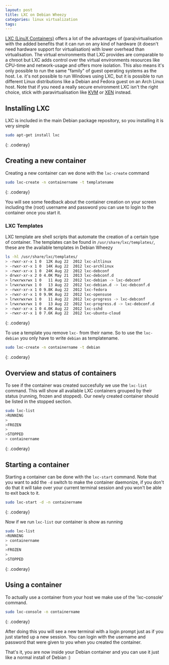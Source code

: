 ```yaml
---
layout: post
title: LXC on Debian Wheezy
categories: linux virtualization
tags: 
---
```


[LXC (LinuX Containers)](http://linuxcontainers.org) offers a lot of the advantages of (para)virtualisation with the added benefits that it can run on any kind of hardware (it doesn't need hardware support for virtualisation) with lower overhead than virtualisation.
The virtual environments that LXC provides are comparable to a chroot but LXC adds control over the virtual environments resources like CPU-time and network-usage and offers more isolation.
This also means it's only possible to run the same "family" of guest operating systems as the host. I.e. it's not possible to run Windows using LXC, but it is possible to run different Linux distributions like a Debian and Fedora guest on an Arch Linux host.
Note that if you need a really secure environment LXC isn't the right choice, stick with paravirtualisation like [KVM](http://www.linux-kvm.org) or [XEN](http://www.xenproject.org) instead.

## Installing LXC
LXC is included in the main Debian package repository, so you installing it is very simple

```bash
sudo apt-get install lxc
```
{: .coderay}

## Creating a new container
Creating a new container can we done with the `lxc-create` command

```bash
sudo lxc-create -n containername -t templatename
```
{: .coderay}

You will see some feedback about the container creation on your screen including the (root) username and password you can use to login to the container once you start it.

### LXC Templates
LXC template are shell scripts that automate the creation of a certain type of container. The templates can be found in `/usr/share/lxc/templates/`, these are the available templates in Debian Wheezy

```bash
ls -hl /usr/share/lxc/templates/
> -rwxr-xr-x 1 0  12K Aug 22  2012 lxc-altlinux
> -rwxr-xr-x 1 0  14K Aug 22  2012 lxc-archlinux
> -rwxr-xr-x 1 0  24K Aug 22  2012 lxc-debconf
> drwxr-xr-x 2 0 4.0K May 21  2013 lxc-debconf.d
> lrwxrwxrwx 1 0   11 Aug 22  2012 lxc-debian -> lxc-debconf
> lrwxrwxrwx 1 0   13 Aug 22  2012 lxc-debian.d -> lxc-debconf.d
> -rwxr-xr-x 1 0 9.8K Aug 22  2012 lxc-fedora
> -rwxr-xr-x 1 0 9.9K Aug 22  2012 lxc-opensuse
> lrwxrwxrwx 1 0   11 Aug 22  2012 lxc-progress -> lxc-debconf
> lrwxrwxrwx 1 0   13 Aug 22  2012 lxc-progress.d -> lxc-debconf.d
> -rwxr-xr-x 1 0 4.0K Aug 22  2012 lxc-sshd
> -rwxr-xr-x 1 0 7.6K Aug 22  2012 lxc-ubuntu-cloud
```
{: .coderay}

To use a template you remove `lxc-` from their name. So to use the `lxc-debian` you only have to write `debian` as templatename.

```bash
sudo lxc-create -n containername -t debian
```
{: .coderay}

## Overview and status of containers
To see if the container was created succesfully we use the `lxc-list` command. This will show all available LXC containers grouped by their status (running, frozen and stopped). Our newly created container should be listed in the stopped section.

```bash
sudo lxc-list
>RUNNING
>
>FROZEN
>
>STOPPED
> containername
```
{: .coderay}

## Starting a container
Starting a container can be done with the `lxc-start` command. Note that you want to add the `-d` switch to make the container daemonize, if you don't do that it will take over your current terminal session and you won't be able to exit back to it.

```bash
sudo lxc-start -d -n containername
```
{: .coderay}

Now if we run `lxc-list` our container is show as running

```bash
sudo lxc-list
>RUNNING
> containername
>
>FROZEN
>
>STOPPED
```
{: .coderay}

## Using a container
To actually use a container from your host we make use of the 'lxc-console' command.

```bash
sudo lxc-console -n containername
```
{: .coderay}

After doing this you will see a new terminal with a login prompt just as if you just started up a new session. You can login with the username and password that were given to you when you created the container.

That's it, you are now inside your Debian container and you can use it just like a normal install of Debian :)